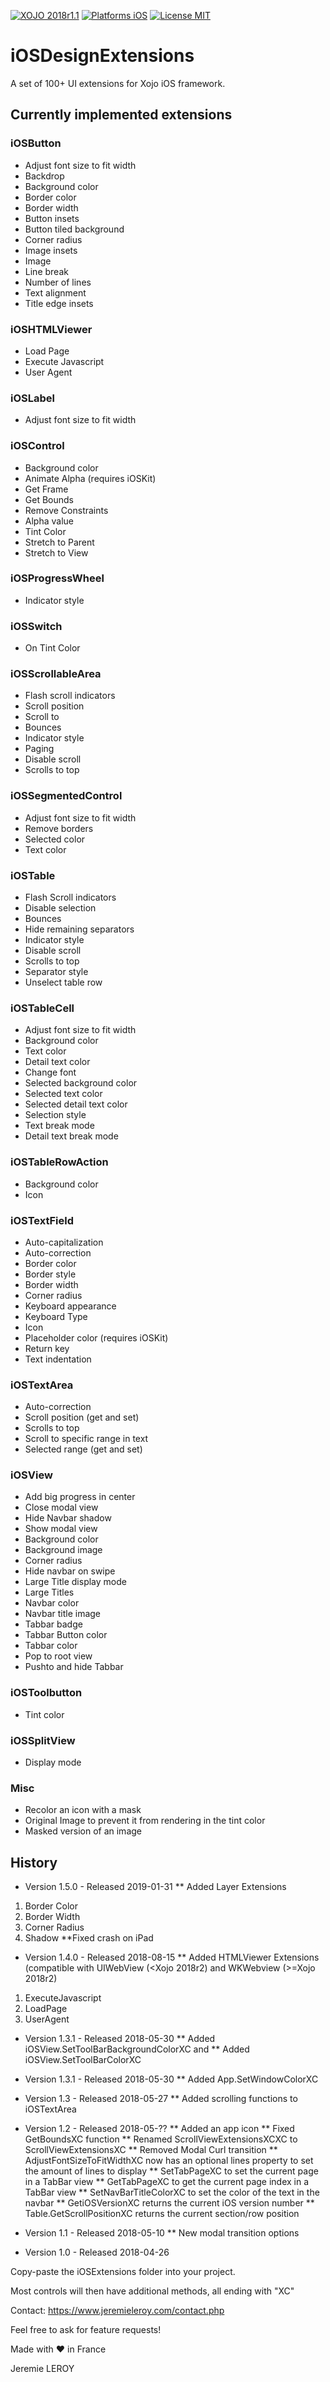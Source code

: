 [![XOJO 2018r1.1](https://img.shields.io/badge/XOJO-2018r1-71AF3A.svg)](https://www.xojo.com/)
[![Platforms iOS](https://img.shields.io/badge/Platforms-iOS-lightgray.svg?style=flat)](http://www.apple.com/ios/)
[![License MIT](https://img.shields.io/badge/license-MIT-blue.svg)](https://opensource.org/licenses/MIT)

# iOSDesignExtensions
A set of 100+ UI extensions for Xojo iOS framework.

## Currently implemented extensions

### iOSButton
* Adjust font size to fit width
* Backdrop
* Background color
* Border color
* Border width
* Button insets
* Button tiled background
* Corner radius
* Image insets
* Image
* Line break
* Number of lines
* Text alignment
* Title edge insets

### iOSHTMLViewer
* Load Page
* Execute Javascript
* User Agent

### iOSLabel
* Adjust font size to fit width

### iOSControl
* Background color
* Animate Alpha (requires iOSKit)
* Get Frame
* Get Bounds
* Remove Constraints
* Alpha value
* Tint Color
* Stretch to Parent
* Stretch to View

### iOSProgressWheel
* Indicator style

### iOSSwitch
* On Tint Color

### iOSScrollableArea
* Flash scroll indicators
* Scroll position
* Scroll to
* Bounces
* Indicator style
* Paging
* Disable scroll
* Scrolls to top

### iOSSegmentedControl
* Adjust font size to fit width
* Remove borders
* Selected color
* Text color

### iOSTable
* Flash Scroll indicators
* Disable selection
* Bounces
* Hide remaining separators
* Indicator style
* Disable scroll
* Scrolls to top
* Separator style
* Unselect table row

### iOSTableCell
* Adjust font size to fit width
* Background color
* Text color
* Detail text color
* Change font
* Selected background color
* Selected text color
* Selected detail text color
* Selection style
* Text break mode
* Detail text break mode

### iOSTableRowAction
* Background color
* Icon

### iOSTextField
* Auto-capitalization
* Auto-correction
* Border color
* Border style
* Border width
* Corner radius
* Keyboard appearance
* Keyboard Type
* Icon
* Placeholder color (requires iOSKit)
* Return key
* Text indentation

### iOSTextArea
* Auto-correction
* Scroll position (get and set)
* Scrolls to top
* Scroll to specific range in text
* Selected range (get and set)

### iOSView
* Add big progress in center
* Close modal view
* Hide Navbar shadow
* Show modal view
* Background color
* Background image
* Corner radius
* Hide navbar on swipe
* Large Title display mode
* Large Titles
* Navbar color
* Navbar title image
* Tabbar badge
* Tabbar Button color
* Tabbar color
* Pop to root view
* Pushto and hide Tabbar

### iOSToolbutton
* Tint color

### iOSSplitView
* Display mode


### Misc
* Recolor an icon with a mask
* Original Image to prevent it from rendering in the tint color
* Masked version of an image


## History

* Version 1.5.0 - Released 2019-01-31
** Added Layer Extensions 
1. Border Color
2. Border Width
3. Corner Radius
4. Shadow
**Fixed crash on iPad

* Version 1.4.0 - Released 2018-08-15
** Added HTMLViewer Extensions (compatible with UIWebView (<Xojo 2018r2) and WKWebview (>=Xojo 2018r2)
1. ExecuteJavascript
2. LoadPage
3. UserAgent 

* Version 1.3.1 - Released 2018-05-30
** Added iOSView.SetToolBarBackgroundColorXC 
and
** Added iOSView.SetToolBarColorXC

* Version 1.3.1 - Released 2018-05-30
** Added App.SetWindowColorXC

* Version 1.3 - Released 2018-05-27
** Added scrolling functions to iOSTextArea

* Version 1.2 - Released 2018-05-??
** Added an app icon
** Fixed GetBoundsXC function
** Renamed ScrollViewExtensionsXCXC to ScrollViewExtensionsXC
** Removed Modal Curl transition
** AdjustFontSizeToFitWidthXC now has an optional lines property to set the amount of lines to display
** SetTabPageXC to set the current page in a TabBar view
** GetTabPageXC to get the current page index in a TabBar view
** SetNavBarTitleColorXC to set the color of the text in the navbar
** GetiOSVersionXC returns the current iOS version number
** Table.GetScrollPositionXC returns the current section/row position

* Version 1.1 - Released 2018-05-10
** New modal transition options


* Version 1.0 - Released 2018-04-26

Copy-paste the iOSExtensions folder into your project.

Most controls will then have additional methods, all ending with "XC"

Contact: https://www.jeremieleroy.com/contact.php

Feel free to ask for feature requests!

Made with ❤️ in France

Jeremie LEROY

